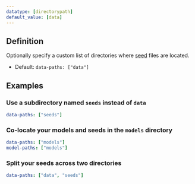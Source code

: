 ```yaml
---
datatype: [directorypath]
default_value: [data]
---
```

## Definition
Optionally specify a custom list of directories where [seed](docs/building-a-dbt-project.md) files are located.

* Default: `data-paths: ["data"]`

## Examples
### Use a subdirectory named `seeds` instead of `data`

<File name='dbt_project.yml'>

```yml
data-paths: ["seeds"]
```

</File>

### Co-locate your models and seeds in the `models` directory

<File name='dbt_project.yml'>

```yml
data-paths: ["models"]
model-paths: ["models"]
```

</File>

### Split your seeds across two directories
<File name='dbt_project.yml'>

```yml
data-paths: ["data", "seeds"]
```

</File>
